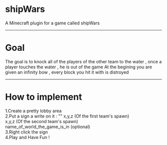 # shipWars
A Minecraft plugin for a game called shipWars
___
# Goal
The goal is to knock all of the players of the other team to the water , once a player touches the water , he is out of the game
At the begining you are given an infinity bow , every block you hit it with is distroyed
___
# How to implement
1.Create a pretty lobby area</br>
2.Put a sign a write on it :
    "<shipWars>"
    x,y,z (Of the first team's spawn)</br>
    x,y,z (Of the second team's spawn)</br>
    name_of_world_the_game_is_in (optional)  
3.Right click the sign</br>
4.Play and Have Fun !
